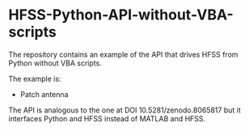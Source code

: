 # HFSS-Python-API-without-VBA-scripts

The repository contains an example of the API that drives HFSS from Python without VBA scripts.

The example is:
- Patch antenna

The API is analogous to the one at DOI 10.5281/zenodo.8065817 but it interfaces Python and HFSS instead of MATLAB and HFSS.
